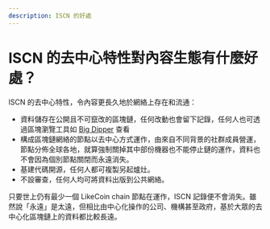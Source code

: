```yaml
---
description: ISCN 的好處
---
```


# ISCN 的去中心特性對內容生態有什麼好處？

ISCN 的去中心特性，令內容更長久地於網絡上存在和流通：

* 資料儲存在公開且不可竄改的區塊鏈，任何改動也會留下記錄，任何人也可透過區塊瀏覽工具如 [Big Dipper](https://likecoin.bigdipper.live) 查看
* 構成區塊鏈網絡的節點以去中心方式運作，由來自不同背景的社群成員營運，節點分佈全球各地，就算強制關掉其中部份機器也不能停止鏈的運作，資料也不會因為個別節點關閉而永遠消失。
* 基建代碼開源，任何人都可複製另起爐灶。
* 不設審查，任何人均可將資料出版到公共網絡。

只要世上仍有最少一個 LikeCoin chain 節點在運作，ISCN 記錄便不會消失。雖然說「永遠」是太遠，但相比由中心化操作的公司、機構甚至政府，基於大眾的去中心化區塊鏈上的資料都比較長遠。
